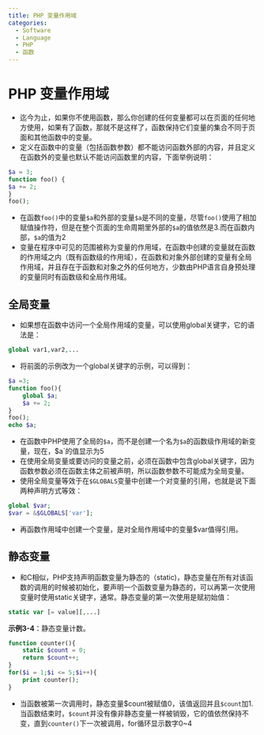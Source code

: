 ```yaml
---
title: PHP 变量作用域
categories:
  - Software
  - Language
  - PHP
  - 函数
---
```

# PHP 变量作用域

- 迄今为止，如果你不使用函数，那么你创建的任何变量都可以在页面的任何地方使用，如果有了函数，那就不是这样了，函数保持它们变量的集合不同于页面和其他函数中的变量。
- 定义在函数中的变量（包括函数参数）都不能访问函数外部的内容，并且定义在函数外的变量也默认不能访问函数里的内容，下面举例说明：

```php
$a = 3;
function foo() {
$a += 2;
}
foo();
```

- 在函数`foo()`中的变量`$a`和外部的变量`$a`是不同的变量，尽管`foo()`使用了相加赋值操作符，但是在整个页面的生命周期里外部的`$a`的值依然是3.而在函数内部，`$a`的值为2
- 变量在程序中可见的范围被称为变量的作用域，在函数中创建的变量就在函数的作用域之内（既有函数级的作用域），在函数和对象外部创建的变量有全局作用域，并且存在于函数和对象之外的任何地方，少数由PHP语言自身预处理的变量同时有函数级和全局作用域。

## 全局变量

- 如果想在函数中访问一个全局作用域的变量，可以使用global关键字，它的语法是：

```php
global var1,var2,...
```

- 将前面的示例改为一个global关键字的示例，可以得到：

```php
$a =3;
function foo(){
    global $a;
    $a += 2;
}
foo();
echo $a;
```

- 在函数中PHP使用了全局的`$a`，而不是创建一个名为`$a`的函数级作用域的新变量，现在，$a`的值显示为5
- 在使用全局变量或要访问的变量之前，必须在函数中包含global关键字，因为函数参数必须在函数主体之前被声明，所以函数参数不可能成为全局变量。
- 使用全局变量等效于在`$GLOBALS`变量中创建一个对变量的引用，也就是说下面两种声明方式等效：

```php
global $var;
$var = &$GLOBALS['var'];
```

- 再函数作用域中创建一个变量，是对全局作用域中的变量$var值得引用。

## 静态变量

- 和C相似，PHP支持声明函数变量为静态的（static)，静态变量在所有对该函数的调用的时候被初始化，要声明一个函数变量为静态的，可以再第一次使用变量时使用static关键字，通常。静态变量的第一次使用是赋初始值：

```php
static var [= value][,...]
```

**示例3-4**：静态变量计数。

```php
function counter(){
    static $count = 0;
    return $count++;
}
for($i = 1;$i <= 5;$i++){
    print counter();
}
```

- 当函数被第一次调用时，静态变量\$count被赋值0，该值返回并且​`$count`加1.当函数结束时，`$count`并没有像非静态变量一样被销毁，它的值依然保持不变，直到`counter()`下一次被调用，for循环显示数字0~4